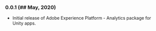 ### 0.0.1 (## May, 2020)
- Initial release of Adobe Experience Platform - Analytics package for Unity apps.
